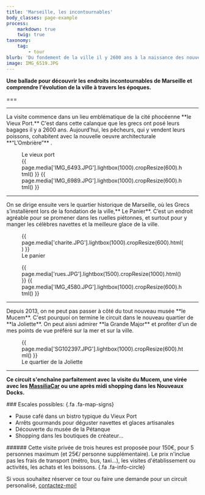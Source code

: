 ```yaml
---
title: 'Marseille, les incontournables'
body_classes: page-example
process:
    markdown: true
    twig: true
taxonomy:
    tag:
        - tour
blurb: 'Du fondement de la ville il y 2600 ans à la naissance des nouveaux quartiers.'
image: IMG_6519.JPG
---
```


**Une ballade pour découvrir les endroits incontournables de Marseille et comprendre l'évolution de la ville à travers les époques.**

===

<hr class="bullet fa fa-anchor bullet-text-right color-blue3">
La visite commence dans un lieu emblématique de la cité phocéenne **le Vieux Port.** C'est dans cette calanque que les grecs ont posé leurs bagages il y a 2600 ans. Aujourd'hui, les pêcheurs, qui y vendent leurs poissons, cohabitent avec la nouvelle oeuvre architecturale **“L’Ombrière”** .  

<figure class="image-row row-with-title row-20-40-40">
<figcaption class="tt tt-vieux-port tt-inverted bgcolor-blue3">Le vieux port</figcaption>
{{ page.media['IMG_6493.JPG'].lightbox(1000).cropResize(600).html() }}
{{ page.media['IMG_6989.JPG'].lightbox(1000).cropResize(600).html() }}
</figure>


<hr class="bullet fa fa-sun-o color-orange1">
On se dirige ensuite vers le quartier historique de Marseille, où les Grecs s'installèrent lors de la fondation de la ville,** Le Panier**. C’est un endroit agréable pour se promener dans les ruelles piétonnes, et surtout pour y manger les célèbres navettes et la meilleure glace de la ville. 		

<figure class="image-row row-with-title row-67-33">
{{ page.media['charite.JPG'].lightbox(1000).cropResize(600).html() }}
<figcaption class="tt tt-grand-major bgcolor-orange1">Le panier</figcaption>
</figure>

<figure class="image-row row-67-33 width-100">
{{ page.media['rues.JPG'].lightbox(1500).cropResize(1000).html() }}
{{ page.media['IMG_4580.JPG'].lightbox(1000).cropResize(600).html() }}
</figure>


<hr class="bullet fa fa-camera color-red3">
Depuis 2013, on ne peut pas passer à côté du tout nouveau musée **le Mucem**. C'est pourquoi on termine le circuit dans le nouveau quartier de **la Joliette**. On peut aisni admirer **la Grande Major** et profiter d'un de mes points de vue préféré sur la mer et sur la ville.

<figure class="image-row row-with-title row-70-30">
{{ page.media['SG102397.JPG'].lightbox(1000).cropResize(600).html() }}
<figcaption class="tt tt-villa-mediterranee tt-inverted bgcolor-red3">Le quartier de la Joliette</figcaption>
</figure>

<hr>

**Ce circuit s'enchaîne parfaitement avec la visite du Mucem, une virée avec les [MassiliaCar](http://massiliacar.fr) ou une après midi shopping dans les Nouveaux Docks.**


<div class="cell cell-feature" markdown="1">
### Escales possibles:   {.fa .fa-map-signs}

* Pause café dans un bistro typique du Vieux Port
* Arrêts gourmands pour déguster navettes et glaces artisanales
* Découverte du musée de la Pétanque
* Shopping dans les boutiques de créateur...
</div>

<div class="cell cell-info" markdown="1">
###### Cette visite privée de trois heures est proposée pour 150€, pour 5 personnes maximum (et 25€/ personne supplémentaire). Le prix n'inclue pas les frais de transport (métro, bus, taxi...), les visites d'établissement ou activités, les achats et les boissons.    {.fa .fa-info-circle}

Si vous souhaitez réserver ce tour ou faire une demande pour un circuit personalisé, [contactez-moi!](http://toctoc.peacock.uberspace.de/fr/contact)
</div>